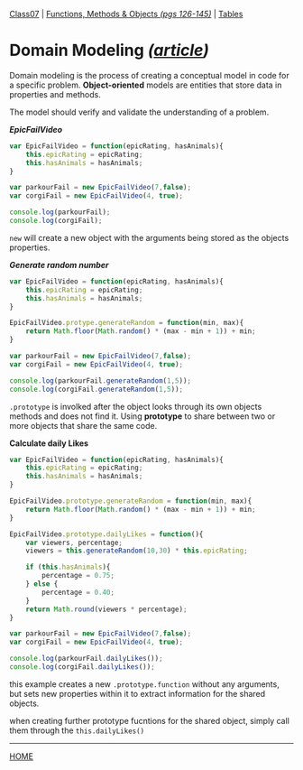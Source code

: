 [Class07](https://cassandraortiz.github.io/reading-notes/Class07/class07) \| [Functions, Methods & Objects *(pgs 126-145)*](https://cassandraortiz.github.io/reading-notes/Class07/class07_funcMethObj) \| [Tables](https://cassandraortiz.github.io/reading-notes/Class07/class07_tables)

# Domain Modeling  *([article](https://github.com/codefellows/domain_modeling#domain-modeling))*

Domain modeling is the process of creating a conceptual model in code for a specific problem.  **Object-oriented** models are entities that store data in properties and methods.

The model should verify and validate the understanding of a problem.

***EpicFailVideo***
```javaScript
var EpicFailVideo = function(epicRating, hasAnimals){
    this.epicRating = epicRating;
    this.hasAnimals = hasAnimals;
}

var parkourFail = new EpicFailVideo(7,false);
var corgiFail = new EpicFailVideo(4, true);

console.log(parkourFail);
console.log(corgiFail);
```

`new` will create a new object with the arguments being stored as the objects properties.

***Generate random number***

```javaScript
var EpicFailVideo = function(epicRating, hasAnimals){
    this.epicRating = epicRating;
    this.hasAnimals = hasAnimals;
}

EpicFailVideo.protype.generateRandom = function(min, max){
    return Math.floor(Math.random() * (max - min + 1)) + min;
}

var parkourFail = new EpicFailVideo(7,false);
var corgiFail = new EpicFailVideo(4, true);

console.log(parkourFail.generateRandom(1,5));
console.log(corgiFail.generateRandom(1,5));
```

`.prototype` is involked after the object looks through its own objects methods and does not find it.  Using **prototype** to share between two or more objects that share the same code.

**Calculate daily Likes**

```javaScript
var EpicFailVideo = function(epicRating, hasAnimals){
    this.epicRating = epicRating;
    this.hasAnimals = hasAnimals;
}

EpicFailVideo.prototype.generateRandom = function(min, max){
    return Math.floor(Math.random() * (max - min + 1)) + min;
}

EpicFailVideo.prototype.dailyLikes = function(){
    var viewers, percentage;
    viewers = this.generateRandom(10,30) * this.epicRating;

    if (this.hasAnimals){
        percentage = 0.75;
    } else {
        percentage = 0.40;
    }
    return Math.round(viewers * percentage);
}

var parkourFail = new EpicFailVideo(7,false);
var corgiFail = new EpicFailVideo(4, true);

console.log(parkourFail.dailyLikes());
console.log(corgiFail.dailyLikes());
```

this example creates a new `.prototype.function` without any arguments, but sets new properties within it to extract information for the shared objects.

when creating further prototype fucntions for the shared object, simply call them through the `this.dailyLikes()`

---

[HOME](https://cassandraortiz.github.io/reading-notes)